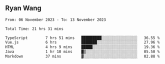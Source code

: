 ## Ryan Wang

<!--START_SECTION:waka-->

```txt
From: 06 November 2023 - To: 13 November 2023

Total Time: 21 hrs 31 mins

TypeScript        7 hrs 51 mins   █████████░░░░░░░░░░░░░░░░   36.55 %
Vue.js            6 hrs           ███████░░░░░░░░░░░░░░░░░░   27.96 %
HTML              4 hrs 9 mins    █████░░░░░░░░░░░░░░░░░░░░   19.36 %
Java              1 hr 10 mins    █▒░░░░░░░░░░░░░░░░░░░░░░░   05.50 %
Markdown          37 mins         ▓░░░░░░░░░░░░░░░░░░░░░░░░   02.88 %
```

<!--END_SECTION:waka-->
